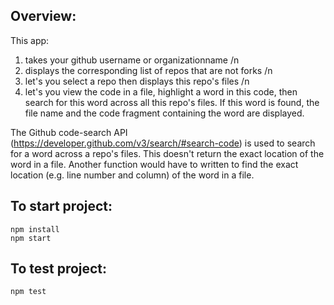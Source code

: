 ## Overview:
This app:
1) takes your github username or organizationname /n
2) displays the corresponding list of repos that are not forks /n
3) let's you select a repo then displays this repo's files /n
4) let's you view the code in a file, highlight a word in this code, then search for this word across all this repo's files.  If this word is found, the file name and the code fragment containing the word are displayed.

The Github code-search API (https://developer.github.com/v3/search/#search-code) is used to search for a word across a repo's files. This doesn't return the exact location of the word in a file. Another function would have to written to find the exact location (e.g. line number and column) of the word in a file.


## To start project:
```
npm install
npm start
```

## To test project:
```
npm test
```